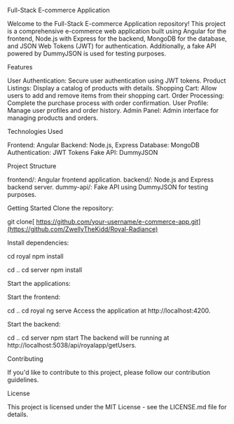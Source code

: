 Full-Stack E-commerce Application

Welcome to the Full-Stack E-commerce Application repository! This project is a comprehensive e-commerce web application built using Angular for the frontend, Node.js with Express for the backend, MongoDB for the database, and JSON Web Tokens (JWT) for authentication. Additionally, a fake API powered by DummyJSON is used for testing purposes.

Features

User Authentication: Secure user authentication using JWT tokens.
Product Listings: Display a catalog of products with details.
Shopping Cart: Allow users to add and remove items from their shopping cart.
Order Processing: Complete the purchase process with order confirmation.
User Profile: Manage user profiles and order history.
Admin Panel: Admin interface for managing products and orders.


Technologies Used

Frontend: Angular
Backend: Node.js, Express
Database: MongoDB
Authentication: JWT Tokens
Fake API: DummyJSON


Project Structure

frontend/: Angular frontend application.
backend/: Node.js and Express backend server.
dummy-api/: Fake API using DummyJSON for testing purposes.


Getting Started
Clone the repository:

git clone[ https://github.com/your-username/e-commerce-app.git](https://github.com/ZwellyTheKidd/Royal-Radiance)

Install dependencies:


cd royal
npm install

cd ..
cd server
npm install


Start the applications:

Start the frontend:


cd ..
cd royal
ng serve
Access the application at http://localhost:4200.

Start the backend:

cd ..
cd server
npm start
The backend will be running at http://localhost:5038/api/royalapp/getUsers.




Contributing

If you'd like to contribute to this project, please follow our contribution guidelines.


License

This project is licensed under the MIT License - see the LICENSE.md file for details.

